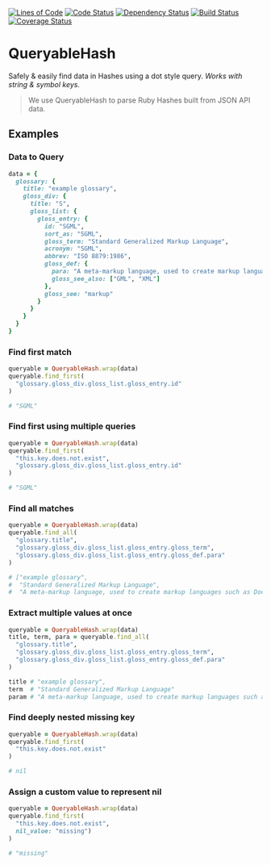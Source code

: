 [![Lines of Code](http://img.shields.io/badge/lines_of_code-38-brightgreen.svg?style=flat)](http://blog.codinghorror.com/the-best-code-is-no-code-at-all/)
[![Code Status](http://img.shields.io/codeclimate/github/hopsoft/queryable_hash.svg?style=flat)](https://codeclimate.com/github/hopsoft/queryable_hash)
[![Dependency Status](http://img.shields.io/gemnasium/hopsoft/queryable_hash.svg?style=flat)](https://gemnasium.com/hopsoft/queryable_hash)
[![Build Status](http://img.shields.io/travis/hopsoft/queryable_hash.svg?style=flat)](https://travis-ci.org/hopsoft/queryable_hash)
[![Coverage Status](https://img.shields.io/coveralls/hopsoft/queryable_hash.svg?style=flat)](https://coveralls.io/r/hopsoft/queryable_hash?branch=master)

# QueryableHash

Safely & easily find data in Hashes using a dot style query.
_Works with string & symbol keys._

> We use QueryableHash to parse Ruby Hashes built from JSON API data.

## Examples

### Data to Query

```ruby
data = {
  glossary: {
    title: "example glossary",
    gloss_div: {
      title: "S",
      gloss_list: {
        gloss_entry: {
          id: "SGML",
          sort_as: "SGML",
          gloss_term: "Standard Generalized Markup Language",
          acronym: "SGML",
          abbrev: "ISO 8879:1986",
          gloss_def: {
            para: "A meta-markup language, used to create markup languages such as DocBook.",
            gloss_see_also: ["GML", "XML"]
          },
          gloss_see: "markup"
        }
      }
    }
  }
}
```

### Find first match

```ruby
queryable = QueryableHash.wrap(data)
queryable.find_first(
  "glossary.gloss_div.gloss_list.gloss_entry.id"
)

# "SGML"
```

### Find first using multiple queries

```ruby
queryable = QueryableHash.wrap(data)
queryable.find_first(
  "this.key.does.not.exist",
  "glossary.gloss_div.gloss_list.gloss_entry.id"
)

# "SGML"
```

### Find all matches

```ruby
queryable = QueryableHash.wrap(data)
queryable.find_all(
  "glossary.title",
  "glossary.gloss_div.gloss_list.gloss_entry.gloss_term",
  "glossary.gloss_div.gloss_list.gloss_entry.gloss_def.para"
)

# ["example glossary",
#  "Standard Generalized Markup Language",
#  "A meta-markup language, used to create markup languages such as DocBook."]
```

### Extract multiple values at once

```ruby
queryable = QueryableHash.wrap(data)
title, term, para = queryable.find_all(
  "glossary.title",
  "glossary.gloss_div.gloss_list.gloss_entry.gloss_term",
  "glossary.gloss_div.gloss_list.gloss_entry.gloss_def.para"
)

title # "example glossary",
term  # "Standard Generalized Markup Language"
param # "A meta-markup language, used to create markup languages such as DocBook."
```

### Find deeply nested missing key

```ruby
queryable = QueryableHash.wrap(data)
queryable.find_first(
  "this.key.does.not.exist"
)

# nil
```

### Assign a custom value to represent nil

```ruby
queryable = QueryableHash.wrap(data)
queryable.find_first(
  "this.key.does.not.exist",
  nil_value: "missing")
)

# "missing"
```
